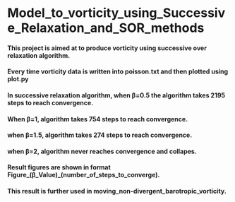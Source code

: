 # Model_to_vorticity_using_Successive_Relaxation_and_SOR_methods

#### This project is aimed at to produce vorticity using successive over relaxation algorithm.

#### Every time vorticity data is written into poisson.txt and then plotted using plot.py

#### In successive relaxation algorithm, when β=0.5 the algorithm takes 2195 steps to reach convergence.

#### When β=1, algorithm takes 754 steps to reach convergence.

#### when β=1.5, algorithm takes 274 steps to reach convergence.

#### when β=2, algorithm never reaches convergence and collapes.

#### Result figures are shown in format Figure_(β_Value)_(number_of_steps_to_converge).

#### This result is further used in moving_non-divergent_barotropic_vorticity.
